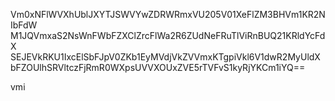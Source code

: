 Vm0xNFlWVXhUblJXYTJSWVYwZDRWRmxVU205V01XeFlZM3BHVm1KR2NIbFdW
M1JQVmxaS2NsWnFWbFZXClZrcFlWa2R6ZUdNeFRuTlViRnBUQ21KRldYcFdX
SEJEVkRKU1IxcElSbFJpV0ZKb1EyMVdjVkZVVmxKTgpiVkl6V1dwR2MyUldX
bFZOUlhSRVltczFjRmR0WXpsUVVXOUxZVE5rTVFvS1kyRjYKCm1iYQ==

vmi